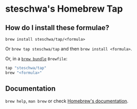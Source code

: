 # steschwa's Homebrew Tap

## How do I install these formulae?

`brew install steschwa/tap/<formula>`

Or `brew tap steschwa/tap` and then `brew install <formula>`.

Or, in a [`brew bundle`](https://github.com/Homebrew/homebrew-bundle) `Brewfile`:

```ruby
tap "steschwa/tap"
brew "<formula>"
```

## Documentation

`brew help`, `man brew` or check [Homebrew's documentation](https://docs.brew.sh).
